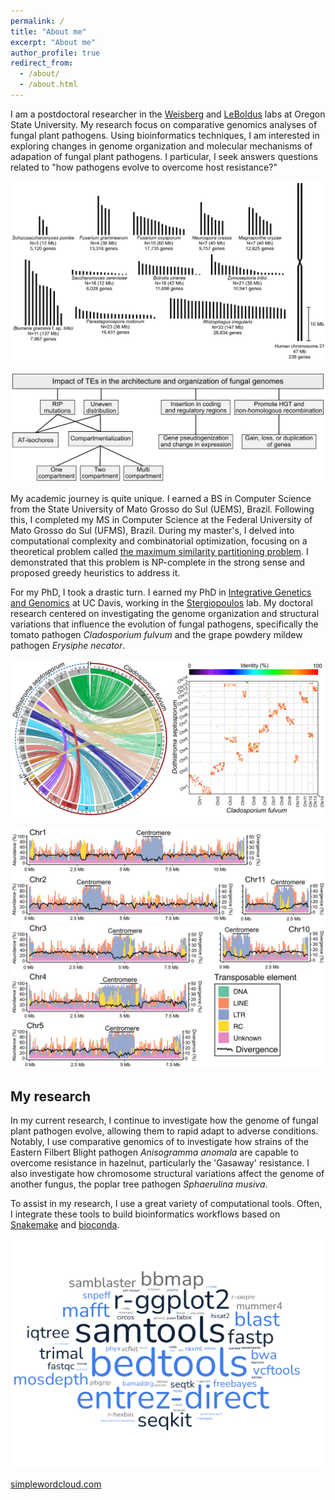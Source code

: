 ```yaml
---
permalink: /
title: "About me"
excerpt: "About me"
author_profile: true
redirect_from: 
  - /about/
  - /about.html
---
```


I am a postdoctoral researcher in the [Weisberg](https://weisberglab.com) and [LeBoldus](https://bpp.oregonstate.edu/users/jared-leboldus) labs at Oregon State University. My research focus on comparative genomics analyses of fungal plant pathogens. Using bioinformatics techniques, I am interested in exploring changes in genome organization and molecular mechanisms of adapation of fungal plant pathogens. I particular, I seek answers questions related to "how pathogens evolve to overcome host resistance?"


![text](images/fungal_karyotypes.png "title")


![text](images/impact_of_TEs.png "title")


My academic journey is quite unique. I earned a BS in Computer Science from the State University of Mato Grosso do Sul (UEMS), Brazil. Following this, I completed my MS in Computer Science at the Federal University of Mato Grosso do Sul (UFMS), Brazil. During my master's, I delved into computational complexity and combinatorial optimization, focusing on a theoretical problem called [the maximum similarity partitioning problem](https://www.inderscienceonline.com/doi/abs/10.1504/IJICA.2016.078727). I demonstrated that this problem is NP-complete in the strong sense and proposed greedy heuristics to address it.

For my PhD, I took a drastic turn. I earned my PhD in [Integrative Genetics and Genomics](https://igg.ucdavis.edu) at UC Davis, working in the [Stergiopoulos](https://caes.ucdavis.edu/people/ioannis-stergiopoulos) lab. My doctoral research centered on investigating the genome organization and structural variations that influence the evolution of fungal pathogens, specifically the tomato pathogen *Cladosporium fulvum* and the grape powdery mildew pathogen *Erysiphe necator*.


![text](images/mesosynteny.png "title")


![text](images/TE_distribution.png "title")


## My research

In my current research, I continue to investigate how the genome of fungal plant pathogen evolve, allowing them to rapid adapt to adverse conditions. Notably, I use comparative genomics of to investigate how strains of the Eastern Filbert Blight pathogen *Anisogramma anomala* are capable to overcome resistance in hazelnut, particularly the 'Gasaway' resistance. I also investigate how chromosome structural variations affect the genome of another fungus, the poplar tree pathogen *Sphaerulina musiva*.



To assist in my research, I use a great variety of computational tools. Often, I integrate these tools to build bioinformatics workflows based on [Snakemake](https://snakemake-wrappers.readthedocs.io/en/stable/) and [bioconda](http://bioconda.github.io).


![text](images/software_cloud.png "title")

[simplewordcloud.com](https://simplewordcloud.com)